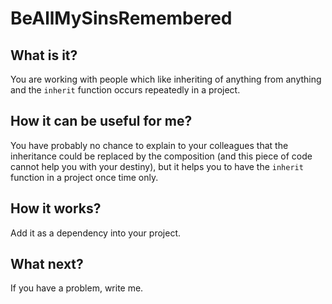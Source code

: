 # BeAllMySinsRemembered

## What is it?
You are working with people which like inheriting of anything from anything and
the `inherit` function occurs repeatedly in a project.

## How it can be useful for me?
You have probably no chance to explain to your colleagues that the inheritance
could be replaced by the composition (and this piece of code cannot help you
with your destiny), but it helps you to have the `inherit` function in a project
once time only.

## How it works?
Add it as a dependency into your project.

## What next?
If you have a problem, write me.